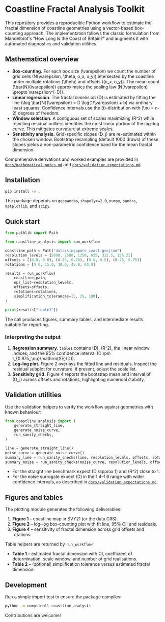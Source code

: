 # Coastline Fractal Analysis Toolkit

This repository provides a reproducible Python workflow to estimate the fractal
dimension of coastline geometries using a vector-based box-counting approach.
The implementation follows the classic formulation from Mandelbrot's "How Long
Is the Coast of Britain?" and augments it with automated diagnostics and
validation utilities.

## Mathematical overview

* **Box-counting.** For each box size \(\varepsilon\) we count the number of
  grid cells \(N(\varepsilon, \theta, o_x, o_y)\) intersected by the coastline
  under multiple rotations \(\theta\) and offsets \((o_x, o_y)\). The mean
  count \(\bar{N}(\varepsilon)\) approximates the scaling law
  \(N(\varepsilon) \propto \varepsilon^{-D}\).
* **Linear regression.** The fractal dimension \(D\) is estimated by fitting the
  line \(\log \bar{N}(\varepsilon) = D \log(1/\varepsilon) + b\) via ordinary
  least squares. Confidence intervals use the \(t\)-distribution with
  \(\nu = n-2\) degrees of freedom.
* **Window selection.** A contiguous set of scales maximizing \(R^2\) while
  rejecting residual outliers identifies the most linear portion of the log–log
  curve. This mitigates curvature at extreme scales.
* **Sensitivity analysis.** Grid-specific slopes \(D_j\) are re-estimated within
  the chosen window. Bootstrap resampling (default 1000 draws) of these slopes
  yields a non-parametric confidence band for the mean fractal dimension.

Comprehensive derivations and worked examples are provided in
[`docs/mathematical_notes.md`](docs/mathematical_notes.md) and
[`docs/validation_expectations.md`](docs/validation_expectations.md).

## Installation

```bash
pip install -e .
```

The package depends on `geopandas`, `shapely>=2.0`, `numpy`, `pandas`,
`matplotlib`, and `scipy`.

## Quick start

```python
from pathlib import Path

from coastline_analysis import run_workflow

coastline_path = Path("data/singapore_coast.geojson")
resolution_levels = [5000, 2500, 1250, 625, 312.5, 156.25]
offsets = [(0.0, 0.0), (0.25, 0.25), (0.5, 0.5), (0.75, 0.75)]
rotations = [0.0, 15.0, 30.0, 45.0, 60.0]

results = run_workflow(
    coastline_path,
    eps_list=resolution_levels,
    offsets=offsets,
    rotations=rotations,
    simplification_tolerances=[5, 25, 100],
)

print(results["table1"])
```

The call produces figures, summary tables, and intermediate results suitable for
reporting.

### Interpreting the output

1. **Regression summary.** `table1` contains \(D\), \(R^2\), the linear window
   indices, and the 95% confidence interval \(D \pm t_{0.975,\,\nu}\mathrm{SE}(D)\).
2. **Log–log plot.** Figure 2 overlays the fitted line and residuals. Inspect the
   residual subplot for curvature; if present, adjust the scale list.
3. **Sensitivity grid.** Figure 4 reports the bootstrap mean and interval of
   \(D_j\) across offsets and rotations, highlighting numerical stability.

## Validation utilities

Use the validation helpers to verify the workflow against geometries with known
behaviour:

```python
from coastline_analysis import (
    generate_straight_line,
    generate_noise_curve,
    run_sanity_checks,
)

line = generate_straight_line()
noise_curve = generate_noise_curve()
summary_line = run_sanity_checks(line, resolution_levels, offsets, rotations)
summary_noise = run_sanity_checks(noise_curve, resolution_levels, offsets, rotations)
```

* For the straight line benchmark expect \(D \approx 1\) and \(R^2\) close to 1.
* For the noise surrogate expect \(D\) in the 1.4–1.6 range with wider
  confidence intervals, as described in
  [`docs/validation_expectations.md`](docs/validation_expectations.md).

## Figures and tables

The plotting module generates the following deliverables:

1. **Figure 1** – coastline map in SVY21 (or the data CRS).
2. **Figure 2** – log–log box-counting plot with fit line, 95% CI, and residuals.
3. **Figure 4** – sensitivity of fractal dimension across grid offsets and
   rotations.

Table helpers are returned by `run_workflow`:

* **Table 1** – estimated fractal dimension with CI, coefficient of determination,
  scale window, and number of grid realisations.
* **Table 2** – (optional) simplification tolerance versus estimated fractal
  dimension.

## Development

Run a simple import test to ensure the package compiles:

```bash
python -m compileall coastline_analysis
```

Contributions are welcome!

